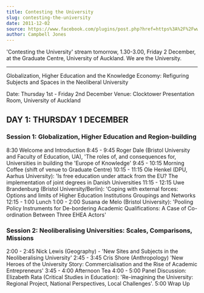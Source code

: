 ```yaml
---
title: Contesting the University
slug: contesting-the-university
date: 2011-12-02
source: https://www.facebook.com/plugins/post.php?href=https%3A%2F%2Fwww.facebook.com%2Fphoto.php%3Ffbid%3D128990217212226%26set%3Do.142710719157986%26type%3D3&show_text=true&width=500
author: Campbell Jones
---
```


'Contesting the University' stream tomorrow, 1.30-3.00, Friday 2 December, at the Graduate Centre, University of Auckland. We are the University.

---

Globalization, Higher Education and the Knowledge Economy: Refiguring Subjects and Spaces in the Neoliberal University

Date: Thursday 1st - Friday 2nd December
Venue: Clocktower Presentation Room, University of Auckland

## DAY 1: THURSDAY 1 DECEMBER
### Session 1: Globalization, Higher Education and Region-building
8:30 Welcome and Introduction
8:45 - 9:45 Roger Dale (Bristol University and Faculty of Education, UA), 'The roles of, and consequences for, Universities in building the 'Europe of Knowledge'
9:45 - 10:15 Morning Coffee (shift of venue to Graduate Centre)
10:15 - 11:15 Ole Henkel (DPU, Aarhus University): 'Is free education under attack from the EU? The implementation of joint degrees in Danish Universities 11:15 - 12:15 Uwe Brandenburg (Bristol University/Berlin): 'Coping with external forces: Options and limits of Higher Education Institutions Groupings and Networks
12:15 - 1:00 Lunch
1:00 - 2:00 Susana de Melo (Bristol University): 'Pooling Policy Instruments for De-bordering Academic Qualifications: A Case of Co-ordination Between Three EHEA Actors'

### Session 2: Neoliberalising Universities: Scales, Comparisons, Missions
2:00 - 2:45 Nick Lewis (Geography) - 'New Sites and Subjects in the Neoliberalising University'
2:45 - 3:45 Cris Shore (Anthropology) 'New Heroes of the University Story: Commercialisation and the Rise of Academic Entrepreneurs'
3:45 - 4:00 Afternoon Tea
4:00 - 5:00 Panel Discussion: Elizabeth Rata (Critical Studies in Education): 'Re-imagining the University: Regional Project, National Perspectives, Local Challenges'.
5:00 Wrap Up